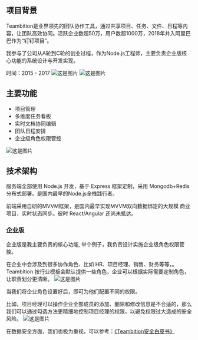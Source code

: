 ## 项目背景

Teambition是业界领先的团队协作工具，通过共享项目、任务、文件、日程等内容，让团队高效协同。活跃企业数超50万，用户数超1000万，2018年并入阿里巴巴作为“钉钉项目”。

我参与了公司从A轮到C轮的创业过程，作为Node.js工程师，主要负责企业版核心功能的系统设计与开发实现。

时间：2015 - 2017
![这是图片](/teambition_office_outside.jpg)
![这是图片](/teambition_office_inside.jpg)

## 主要功能

- 项目管理
- 多维度任务看板
- 实时文档协同编辑
- 团队日程安排
- 企业级角色权限管控

![这是图片](/teambition_project.png)

## 技术架构

服务端全部使用 Node.js 开发，基于 Express 框架定制，采用 Mongodb+Redis 分布式部署。是国内最早的Node.js全栈践行者。

前端采用自研的MVVM框架，是国内最早实现MVVM双向数据绑定的大规模
商业项目，实时状态同步。彼时 React/Angular 还尚未抵达。

### 企业版

企业版是我主要负责的核心功能, 举个例子，我负责设计实施企业级角色权限管控。

在企业中会涉及到很多协作角色、比如 HR、项目经理、销售、财务等等，。Teambition 按行业模板会默认提供一些角色，企业可以根据实际需要定制角色，让职责划分更清晰。
![这是图片](/teambition_roles.png)

当我们将企业角色设置好后，即可为他们配置不同的权限。

比如，项目经理可以操作企业全部成员的添加、删除和修改信息是不合适的，那么我们可以通过勾选方法更精细地控制项目经理的权限，以避免权限过大造成的安全风险。
![这是图片](/teambition_permissions.png)

在数据安全方面，我们也极为重视，可以参考：[《Teambition安全白皮书》](https://dn-st.oss.aliyuncs.com/public%2FTeambition%E5%AE%89%E5%85%A8%E7%99%BD%E7%9A%AE%E4%B9%A6(v1.0).pdf)
